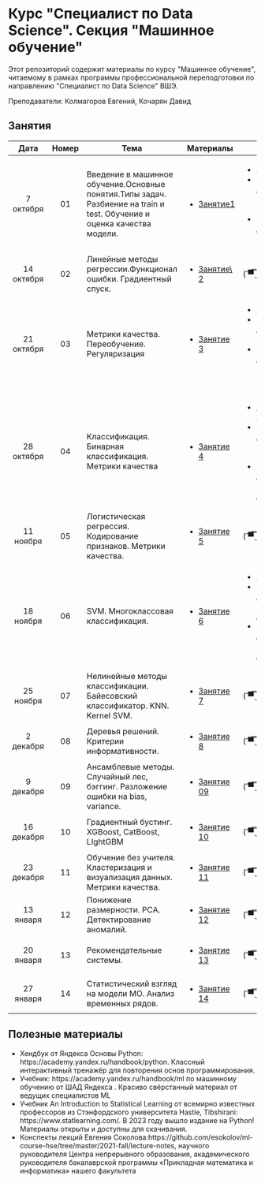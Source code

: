 # Курс "Специалист по Data Science". Секция "Машинное обучение"

Этот репозиторий содержит материалы по курсу "Машинное обучение", читаемому в рамках программы профессиональной переподготовки по направлению "Специалист по Data Science" ВШЭ.

Преподаватели: Колмагоров Евгений, Кочарян Давид


## Занятия

|    Дата    | Номер | Тема                                                         | Материалы                                                    | ДЗ                                                           |
| :--------: | :---: | ------------------------------------------------------------ | ------------------------------------------------------------ | ------------------------------------------------------------ |
|  7 октября  |  01   | Введение в машинное обучение.Основные понятия.Типы задач. Разбиение на train и test. Обучение и оценка качества модели.| <ul><li>[Занятие1](Занятие%2001/Лекция)</li></ul>| <ul><li>[ДЗ1](Занятие%2001/ДЗ)</li><li>Мягкий дедлайн: 21 октября</li><li>Жёский дедлайн: 4 ноября</li></ul> |
|  14 октября  |  02   | Линейные методы регрессии.Функционал ошибки. Градиентный спуск. | <ul><li> [Занятие\ 2](Занятие%2002/Лекция)</li></ul> | ( ͡▀̿ ̿ ͜ʖ ͡▀̿ ̿) |
|  21 октября  |  03   | Метрики качества. Переобучение. Регуляризация | <ul><li>[Занятие 3](Занятие%2003/Лекция/)</li></ul> | <ul><li>[ДЗ2](Занятие%2003/ДЗ)</li><li>Мягкий дедлайн: 4 ноября</li><li>Жёский дедлайн: 18 ноября</li></ul> |
|  28 октября |  04   | Классификация. Бинарная классификация. Метрики качества | <ul><li>[Занятие 4](Занятие%2004/Лекция/)</li></ul> | <ul><li>[Бонусное ДЗ](Занятие%2004/ДЗ)</li><li>Мягкий дедлайн: 18 ноября</li><li>Жёский дедлайн: 2 декабря</li></ul> |
|  11 ноября |  05   | Логистическая регрессия. Кодирование признаков. Метрики качества. | <ul><li>[Занятие 5](Занятие%2005/Лекция/)</li></ul>  | ( ͡▀̿ ̿ ͜ʖ ͡▀̿ ̿) |
|  18 ноября |  06   | SVM. Многоклассовая классификация. | <ul><li>[Занятие 6](Занятие%2006/Лекция/)</li></ul> | <ul><li>[ДЗ3](Занятие%2006/ДЗ)</li><li>Мягкий дедлайн: 2 декабря</li><li>Жёский дедлайн: 16 декабря</li></ul> |
| 25 ноября |  07   | Нелинейные методы классификации. Байесовский классификатор. KNN. Kernel SVM. | <ul><li>[Занятие 7](Занятие%2007)</li></ul>  | ( ͡▀̿ ̿ ͜ʖ ͡▀̿ ̿) |
|  2 декабря |  08   | Деревья решений. Критерии информативности. | <ul><li>[Занятие 8](Занятие%2008)</li></ul>  | ( ͡▀̿ ̿ ͜ʖ ͡▀̿ ̿) |
|  9 декабря |  09  | Ансамблевые методы. Случайный лес, бэггинг. Разложение ошибки на bias, variance. | <ul><li>[Занятие 09](Занятие%2009)</li></ul>  | ( ͡▀̿ ̿ ͜ʖ ͡▀̿ ̿) |
|  16 декабря |  10   | Градиентный бустинг. XGBoost, CatBoost, LIghtGBM | <ul><li>[Занятие 10](Занятие%2010)</li></ul> | ( ͡▀̿ ̿ ͜ʖ ͡▀̿ ̿) |
|  23 декабря |  11   | Обучение без учителя. Кластеризация и визуализация данных. Метрики качества. | <ul><li>[Занятие 11](Занятие%2011)</li></ul>  | ( ͡▀̿ ̿ ͜ʖ ͡▀̿ ̿) |
| 13 января |  12   | Понижение размерности. PCA. Детектирование аномалий. | <ul><li>[Занятие 12](Занятие%2012)</li></ul> | ( ͡▀̿ ̿ ͜ʖ ͡▀̿ ̿) |
| 20 января |  13   | Рекомендательные системы. | <ul><li>[Занятие 13](Занятие%2013)</li></ul>  | ( ͡▀̿ ̿ ͜ʖ ͡▀̿ ̿) |
| 27 января |  14   | Статистический взгляд на модели МО. Анализ временных рядов. | <ul><li>[Занятие 14](Занятие%2014)</li></ul>  | ( ͡▀̿ ̿ ͜ʖ ͡▀̿ ̿) |

## Полезные материалы
<ul>
    <li>Хендбук от Яндекса Основы Python: https://academy.yandex.ru/handbook/python. Классный интерактивный тренажёр для повторения основ программирования.</li>
    <li> Учебник: https://academy.yandex.ru/handbook/ml по машинному обучению от ШАД Яндекса . Красиво свёрстанный материал от ведущих специалистов ML</li>
    <li>Учебник An Introduction to Statistical Learning от всемирно известных профессоров из Стэнфордского университета Hastie, Tibshirani: https://www.statlearning.com/. В 2023 году вышло издание на Python! Материалы открыты и доступны для скачивания.</li>
    <li>Конспекты лекций Евгения Соколова:https://github.com/esokolov/ml-course-hse/tree/master/2021-fall/lecture-notes, научного руководителя Центра непрерывного образования, академического руководителя бакалаврской программы «Прикладная математика и информатика» нашего факультета </li>
</ul>